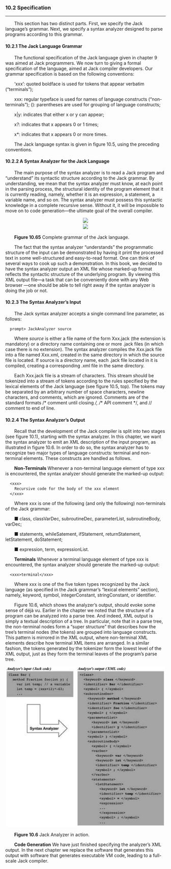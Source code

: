 ### 10.2 Specification
---


&emsp;&emsp;This section has two distinct parts. First, we specify the Jack language’s grammar. Next, we specify a syntax analyzer designed to parse programs according to this grammar.



#### 10.2.1 The Jack Language Grammar

&emsp;&emsp;The functional specification of the Jack language given in chapter 9 was aimed at Jack programmers. We now turn to giving a formal specification of the language, aimed at Jack compiler developers. Our grammar specification is based on the following conventions:

&emsp;&emsp;‘xxx’: quoted boldface is used for tokens that appear verbatim (“terminals”);

&emsp;&emsp;xxx: regular typeface is used for names of language constructs (“non-terminals”); (): parentheses are used for grouping of language constructs;

&emsp;&emsp;x|y: indicates that either x or y can appear;

&emsp;&emsp;x?: indicates that x appears 0 or 1 times;

&emsp;&emsp;x*: indicates that x appears 0 or more times.

&emsp;&emsp;The Jack language syntax is given in figure 10.5, using the preceding conventions.



#### 10.2.2 A Syntax Analyzer for the Jack Language

&emsp;&emsp;The main purpose of the syntax analyzer is to read a Jack program and “understand” its syntactic structure according to the Jack grammar. By understanding, we mean that the syntax analyzer must know, at each point in the parsing process, the structural identity of the program element that it is currently reading, namely, whether it is an expression, a statement, a variable name, and so on. The syntax analyzer must possess this syntactic knowledge in a complete recursive sense. Without it, it will be impossible to move on to code generation—the ultimate goal of the overall compiler.

<div align="center"><img width="500" src="../figure10/10.5.png"/></div>

<div align="center"><img width="500" src="../figure10/10.5a.png"/></div>

&emsp;&emsp;**Figure 10.65** Complete grammar of the Jack language.

&emsp;&emsp;The fact that the syntax analyzer “understands” the programmatic structure of the input can be demonstrated by having it print the processed text in some well-structured and easy-to-read format. One can think of several ways to cook up such a demonstration. In this book, we decided to have the syntax analyzer output an XML file whose marked-up format reflects the syntactic structure of the underlying program. By viewing this XML output file—a task that can be conveniently done with any Web browser —one should be able to tell right away if the syntax analyzer is doing the job or not.



#### 10.2.3 The Syntax Analyzer’s Input

&emsp;&emsp;The Jack syntax analyzer accepts a single command line parameter, as follows:

```
  prompt> JackAnalyzer source
```

&emsp;&emsp;Where <em>source</em> is either a file name of the form Xxx.jack (the extension is mandatory) or a directory name containing one or more .jack files (in which case there is no extension). The syntax analyzer compiles the Xxx.jack file into a file named Xxx.xml, created in the same directory in which the source file is located. If source is a directory name, each .jack file located in it is compiled, creating a corresponding .xml file in the same directory.

&emsp;&emsp;Each Xxx.jack file is a stream of characters. This stream should be tokenized into a stream of tokens according to the rules specified by the lexical elements of the Jack language (see figure 10.5, top). The tokens may be separated by an arbitrary number of space characters, newline characters, and comments, which are ignored. Comments are of the standard formats /* comment until closing */, /** API comment */, and // comment to end of line.



#### 10.2.4 The Syntax Analyzer’s Output

&emsp;&emsp;Recall that the development of the Jack compiler is split into two stages (see figure 10.1), starting with the syntax analyzer. In this chapter, we want the syntax analyzer to emit an XML description of the input program, as illustrated in figure 10.6. In order to do so, the syntax analyzer has to recognize two major types of language constructs: terminal and non-terminal elements. These constructs are handled as follows.

&emsp;&emsp;**Non-Terminals** Whenever a non-terminal language element of type xxx is encountered, the syntax analyzer should generate the marked-up output:

```
  <xxx>
    Recursive code for the body of the xxx element
  </xxx>
```

&emsp;&emsp;Where xxx is one of the following (and only the following) non-terminals of the Jack grammar:

  &emsp;&emsp;■ class, classVarDec, subroutineDec, parameterList, subroutineBody, varDec;

  &emsp;&emsp;■ statements, whileSatement, ifStatement, returnStatement, letStatement, doStatement;

  &emsp;&emsp;■ expression, term, expressionList.

&emsp;&emsp;**Terminals** Whenever a terminal language element of type xxx is encountered, the syntax analyzer should generate the marked-up output:

```
  <xxx>terminal</xxx>
```

&emsp;&emsp;Where xxx is one of the five token types recognized by the Jack language (as specified in the Jack grammar’s “lexical elements” section), namely, keyword, symbol, integerConstant, stringConstant, or identifier.

&emsp;&emsp;Figure 10.6, which shows the analyzer’s output, should evoke some sense of déjà vu. Earlier in the chapter we noted that the structure of a program can be analyzed into a parse tree. And indeed, XML output is simply a textual description of a tree. In particular, note that in a parse tree, the non-terminal nodes form a “super structure” that describes how the tree’s terminal nodes (the tokens) are grouped into language constructs. This pattern is mirrored in the XML output, where non-terminal XML elements describe how terminal XML items are arranged. In a similar fashion, the tokens generated by the tokenizer form the lowest level of the XML output, just as they form the terminal leaves of the program’s parse tree.

<div align="center"><img width="500" src="../figure/10/10.6.png"/></div>

&emsp;&emsp;**Figure 10.6** Jack Analyzer in action.

&emsp;&emsp;**Code Generation** We have just finished specifying the analyzer’s XML output. In the next chapter we replace the software that generates this output with software that generates executable VM code, leading to a full-scale Jack compiler.
